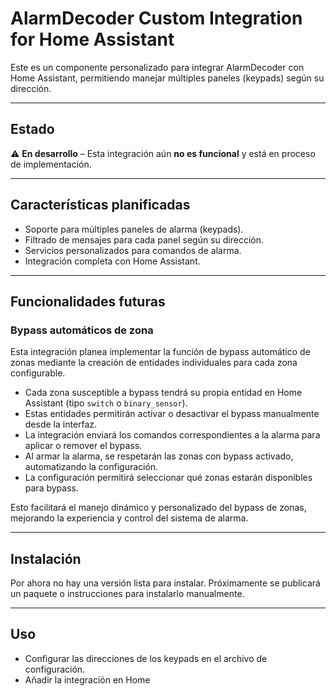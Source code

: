 # AlarmDecoder Custom Integration for Home Assistant

Este es un componente personalizado para integrar AlarmDecoder con Home Assistant, permitiendo manejar múltiples paneles (keypads) según su dirección.

---

## Estado

⚠️ **En desarrollo** – Esta integración aún **no es funcional** y está en proceso de implementación.

---

## Características planificadas

- Soporte para múltiples paneles de alarma (keypads).
- Filtrado de mensajes para cada panel según su dirección.
- Servicios personalizados para comandos de alarma.
- Integración completa con Home Assistant.

---

## Funcionalidades futuras

### Bypass automáticos de zona

Esta integración planea implementar la función de bypass automático de zonas mediante la creación de entidades individuales para cada zona configurable.

- Cada zona susceptible a bypass tendrá su propia entidad en Home Assistant (tipo `switch` o `binary_sensor`).
- Estas entidades permitirán activar o desactivar el bypass manualmente desde la interfaz.
- La integración enviará los comandos correspondientes a la alarma para aplicar o remover el bypass.
- Al armar la alarma, se respetarán las zonas con bypass activado, automatizando la configuración.
- La configuración permitirá seleccionar qué zonas estarán disponibles para bypass.

Esto facilitará el manejo dinámico y personalizado del bypass de zonas, mejorando la experiencia y control del sistema de alarma.

---

## Instalación

Por ahora no hay una versión lista para instalar. Próximamente se publicará un paquete o instrucciones para instalarlo manualmente.

---

## Uso

- Configurar las direcciones de los keypads en el archivo de configuración.
- Añadir la integración en Home
